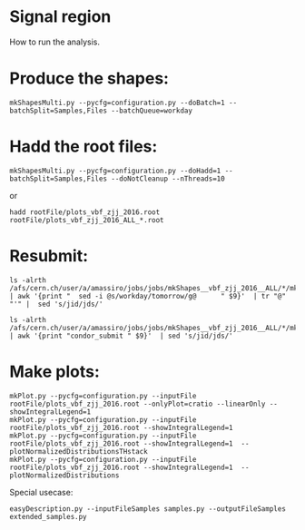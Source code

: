 Signal region
=====================

How to run the analysis.
    
# Produce the shapes:

    mkShapesMulti.py --pycfg=configuration.py --doBatch=1 --batchSplit=Samples,Files --batchQueue=workday

# Hadd the root files:

    mkShapesMulti.py --pycfg=configuration.py --doHadd=1 --batchSplit=Samples,Files --doNotCleanup --nThreads=10

or

    hadd rootFile/plots_vbf_zjj_2016.root rootFile/plots_vbf_zjj_2016_ALL_*.root

    
# Resubmit:

    ls -alrth /afs/cern.ch/user/a/amassiro/jobs/jobs/mkShapes__vbf_zjj_2016__ALL/*/mkShapes__*.jid | awk '{print "  sed -i @s/workday/tomorrow/g@      " $9}'  | tr "@" "'" |  sed 's/jid/jds/'    

    ls -alrth /afs/cern.ch/user/a/amassiro/jobs/jobs/mkShapes__vbf_zjj_2016__ALL/*/mkShapes__*.jid | awk '{print "condor_submit " $9}'  | sed 's/jid/jds/'    

        
        
# Make plots:

    mkPlot.py --pycfg=configuration.py --inputFile rootFile/plots_vbf_zjj_2016.root --onlyPlot=cratio --linearOnly --showIntegralLegend=1
    mkPlot.py --pycfg=configuration.py --inputFile rootFile/plots_vbf_zjj_2016.root --showIntegralLegend=1
    mkPlot.py --pycfg=configuration.py --inputFile rootFile/plots_vbf_zjj_2016.root --showIntegralLegend=1  --plotNormalizedDistributionsTHstack
    mkPlot.py --pycfg=configuration.py --inputFile rootFile/plots_vbf_zjj_2016.root --showIntegralLegend=1  --plotNormalizedDistributions

    
    
    
Special usecase:

    easyDescription.py --inputFileSamples samples.py --outputFileSamples extended_samples.py

    
